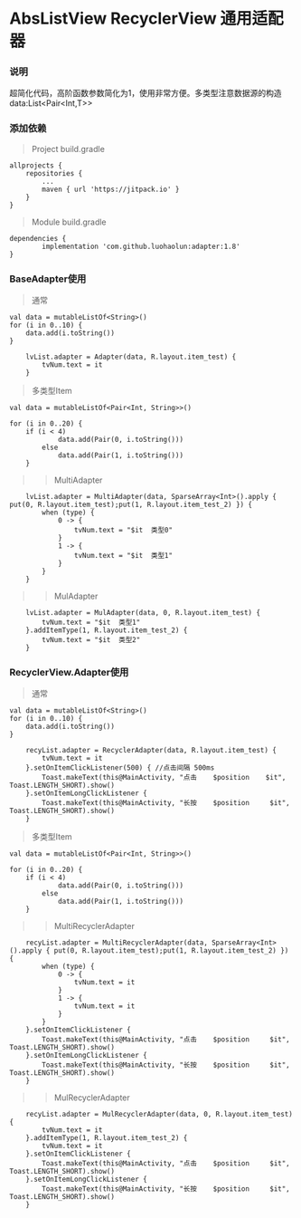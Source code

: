 # AbsListView RecyclerView 通用适配器


### 说明

超简化代码，高阶函数参数简化为1，使用非常方便。多类型注意数据源的构造 data:List<Pair<Int,T>>


### 添加依赖

> Project build.gradle

	allprojects {
		repositories {
			...
			maven { url 'https://jitpack.io' }
		}
	}
	
> Module build.gradle

	dependencies {
	        implementation 'com.github.luohaolun:adapter:1.8'
	}


### BaseAdapter使用

> 通常

	val data = mutableListOf<String>()
	for (i in 0..10) {
		data.add(i.toString())
	}
	
        lvList.adapter = Adapter(data, R.layout.item_test) {
            tvNum.text = it
        }



> 多类型Item


	val data = mutableListOf<Pair<Int, String>>()
	
	for (i in 0..20) {
		if (i < 4)
                data.add(Pair(0, i.toString()))
            else
                data.add(Pair(1, i.toString()))
        }
	
>> MultiAdapter

        lvList.adapter = MultiAdapter(data, SparseArray<Int>().apply { put(0, R.layout.item_test);put(1, R.layout.item_test_2) }) {
            when (type) {
                0 -> {
                    tvNum.text = "$it  类型0"
                }
                1 -> {
                    tvNum.text = "$it  类型1"
                }
            }
        }

>> MulAdapter

        lvList.adapter = MulAdapter(data, 0, R.layout.item_test) {
            tvNum.text = "$it  类型1"
        }.addItemType(1, R.layout.item_test_2) {
            tvNum.text = "$it  类型2"
        }
	
	
	
	
	
### RecyclerView.Adapter使用


> 通常

	val data = mutableListOf<String>()
	for (i in 0..10) {
		data.add(i.toString())
	}

        recyList.adapter = RecyclerAdapter(data, R.layout.item_test) {
            tvNum.text = it
        }.setOnItemClickListener(500) { //点击间隔 500ms
            Toast.makeText(this@MainActivity, "点击    $position    $it", Toast.LENGTH_SHORT).show()
        }.setOnItemLongClickListener {
            Toast.makeText(this@MainActivity, "长按    $position     $it", Toast.LENGTH_SHORT).show()
        }
	

> 多类型Item

	val data = mutableListOf<Pair<Int, String>>()
	
	for (i in 0..20) {
		if (i < 4)
                data.add(Pair(0, i.toString()))
            else
                data.add(Pair(1, i.toString()))
        }
	
>> MultiRecyclerAdapter

        recyList.adapter = MultiRecyclerAdapter(data, SparseArray<Int>().apply { put(0, R.layout.item_test);put(1, R.layout.item_test_2) }) {
            when (type) {
                0 -> {
                    tvNum.text = it
                }
                1 -> {
                    tvNum.text = it
                }
            }
        }.setOnItemClickListener {
            Toast.makeText(this@MainActivity, "点击    $position     $it", Toast.LENGTH_SHORT).show()
        }.setOnItemLongClickListener {
            Toast.makeText(this@MainActivity, "长按    $position     $it", Toast.LENGTH_SHORT).show()
        }
	
	
>> MulRecyclerAdapter


        recyList.adapter = MulRecyclerAdapter(data, 0, R.layout.item_test) {
            tvNum.text = it
        }.addItemType(1, R.layout.item_test_2) {
            tvNum.text = it
        }.setOnItemClickListener {
            Toast.makeText(this@MainActivity, "点击    $position     $it", Toast.LENGTH_SHORT).show()
        }.setOnItemLongClickListener {
            Toast.makeText(this@MainActivity, "长按    $position     $it", Toast.LENGTH_SHORT).show()
        }
